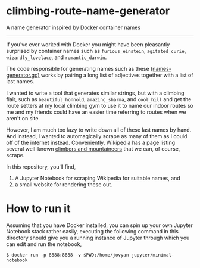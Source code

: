 # climbing-route-name-generator

A name generator inspired by Docker container names

---

If you've ever worked with Docker you might have been pleasantly surprised by container names such as `furious_einstein`, `agitated_curie`, `wizardly_lovelace`, and `romantic_darwin`. 

The code responsible for generating names such as these [(names-generator.go)](https://github.com/moby/moby/blob/master/pkg/namesgenerator/names-generator.go) works by pairing a long list of adjectives together with a list of last names.

I wanted to write a tool that generates similar strings, but with a climbing flair, such as `beautiful_honnold`, `amazing_sharma`, and `cool_hill` and get the route setters at my local climbing gym to use it to name our indoor routes so me and my friends could have an easier time referring to routes when we aren't on site.

However, I am much too lazy to write down all of these last names by hand. And instead, I wanted to automagically scrape as many of them as I could off of the internet instead. Conveniently, Wikipedia has a page listing several well-known [climbers and mountaineers](https://en.wikipedia.org/wiki/List_of_climbers_and_mountaineers) that we can, of course, scrape.

In this repository, you'll find,

1. A Jupyter Notebook for scraping Wikipedia for suitable names, and
2. a small website for rendering these out.

# How to run it

Assuming that you have Docker installed, you can spin up your own Jupyter Notebook stack rather easily, executing the following command in this directory should give you a running instance of Jupyter through which you can edit and run the notebook,

```
$ docker run -p 8888:8888 -v $PWD:/home/jovyan jupyter/minimal-notebook
```
